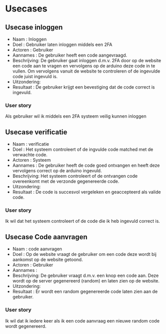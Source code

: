 # Usecases

## Usecase inloggen

- Naam : Inloggen
- Doel : Gebruiker laten inloggen middels een 2FA
- Actoren : Gebruiker
- Aannames : De gebruiker heeft een code aangevraagd.
- Beschrijving: De gebruiker gaat inloggen d.m.v. 2FA door op de website een code aan te vragen en vervolgens op de arduino deze code in te vullen.
                Om vervolgens vanuit de website te controleren of de ingevulde code juist ingevuld is.
- Uitzondering:
- Resultaat : De gebruiker krijgt een bevestiging dat de code correct is ingevuld.

### User story

Als gebruiker wil ik middels een 2FA systeem veilig kunnen inloggen

## Usecase verificatie

- Naam : verificatie
- Doel : Het systeem controleert of de ingvulde code matched met de verwachte code.
- Actoren : Systeem
- Aannames : De gebruiker heeft de code goed ontvangen en heeft deze vervolgens correct op de arduino ingevuld.
- Beschrijving: Het systeem controleert of de ontvangen code overeenkomt met de verzonde gegenereerde code.
- Uitzondering:
- Resultaat : De code is succesvol vergeleken en geaccepteerd als valide code.

### User story

Ik wil dat het systeem controleert of de code die ik heb ingevuld correct is.

## Usecase Code aanvragen

- Naam : code aanvragen
- Doel : Op de website vraagt de gebruiker om een code deze wordt bij aankomst op de website getoond.
- Actoren : Gebruiker
- Aannames :
- Beschrijving: De gebruiker vraagt d.m.v. een knop een code aan. Deze wordt op de server gegenereerd (random) en laten zien op de website.
- Uitzondering:
- Resultaat : Er wordt een random gegenereerde code laten zien aan de gebruiker.

### User story

Ik wil dat ik iedere keer als ik een code aanvraag een nieuwe random code wordt gegenereerd.

